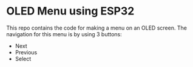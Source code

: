 # OLED Menu using ESP32

This repo contains the code for making a menu on an OLED screen. The navigation for this menu is by using 3 buttons:
- Next
- Previous
- Select



